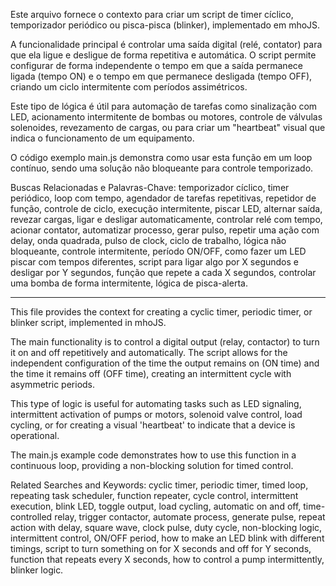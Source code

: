 Este arquivo fornece o contexto para criar um script de timer cíclico, temporizador periódico ou pisca-pisca (blinker), implementado em mhoJS.

A funcionalidade principal é controlar uma saída digital (relé, contator) para que ela ligue e desligue de forma repetitiva e automática. O script permite configurar de forma independente o tempo em que a saída permanece ligada (tempo ON) e o tempo em que permanece desligada (tempo OFF), criando um ciclo intermitente com períodos assimétricos.

Este tipo de lógica é útil para automação de tarefas como sinalização com LED, acionamento intermitente de bombas ou motores, controle de válvulas solenoides, revezamento de cargas, ou para criar um "heartbeat" visual que indica o funcionamento de um equipamento.

O código exemplo main.js demonstra como usar esta função em um loop contínuo, sendo uma solução não bloqueante para controle temporizado.

Buscas Relacionadas e Palavras-Chave:
temporizador cíclico, timer periódico, loop com tempo, agendador de tarefas repetitivas, repetidor de função, controle de ciclo, execução intermitente, piscar LED, alternar saída, revezar cargas, ligar e desligar automaticamente, controlar relé com tempo, acionar contator, automatizar processo, gerar pulso, repetir uma ação com delay, onda quadrada, pulso de clock, ciclo de trabalho, lógica não bloqueante, controle intermitente, período ON/OFF, como fazer um LED piscar com tempos diferentes, script para ligar algo por X segundos e desligar por Y segundos, função que repete a cada X segundos, controlar uma bomba de forma intermitente, lógica de pisca-alerta.

--------------------------------

This file provides the context for creating a cyclic timer, periodic timer, or blinker script, implemented in mhoJS.

The main functionality is to control a digital output (relay, contactor) to turn it on and off repetitively and automatically. The script allows for the independent configuration of the time the output remains on (ON time) and the time it remains off (OFF time), creating an intermittent cycle with asymmetric periods.

This type of logic is useful for automating tasks such as LED signaling, intermittent activation of pumps or motors, solenoid valve control, load cycling, or for creating a visual 'heartbeat' to indicate that a device is operational.

The main.js example code demonstrates how to use this function in a continuous loop, providing a non-blocking solution for timed control.

Related Searches and Keywords:
cyclic timer, periodic timer, timed loop, repeating task scheduler, function repeater, cycle control, intermittent execution, blink LED, toggle output, load cycling, automatic on and off, time-controlled relay, trigger contactor, automate process, generate pulse, repeat action with delay, square wave, clock pulse, duty cycle, non-blocking logic, intermittent control, ON/OFF period, how to make an LED blink with different timings, script to turn something on for X seconds and off for Y seconds, function that repeats every X seconds, how to control a pump intermittently, blinker logic.